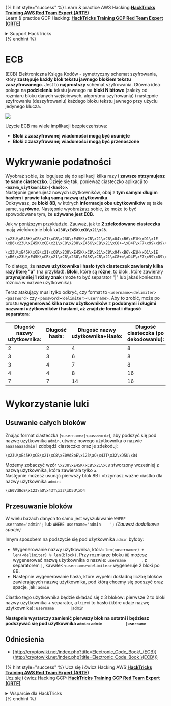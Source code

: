 {% hint style="success" %}
Learn & practice AWS Hacking:<img src="/.gitbook/assets/arte.png" alt="" data-size="line">[**HackTricks Training AWS Red Team Expert (ARTE)**](https://training.hacktricks.xyz/courses/arte)<img src="/.gitbook/assets/arte.png" alt="" data-size="line">\
Learn & practice GCP Hacking: <img src="/.gitbook/assets/grte.png" alt="" data-size="line">[**HackTricks Training GCP Red Team Expert (GRTE)**<img src="/.gitbook/assets/grte.png" alt="" data-size="line">](https://training.hacktricks.xyz/courses/grte)

<details>

<summary>Support HackTricks</summary>

* Check the [**subscription plans**](https://github.com/sponsors/carlospolop)!
* **Join the** 💬 [**Discord group**](https://discord.gg/hRep4RUj7f) or the [**telegram group**](https://t.me/peass) or **follow** us on **Twitter** 🐦 [**@hacktricks\_live**](https://twitter.com/hacktricks\_live)**.**
* **Share hacking tricks by submitting PRs to the** [**HackTricks**](https://github.com/carlospolop/hacktricks) and [**HackTricks Cloud**](https://github.com/carlospolop/hacktricks-cloud) github repos.

</details>
{% endhint %}


# ECB

(ECB) Elektroniczna Księga Kodów - symetryczny schemat szyfrowania, który **zastępuje każdy blok tekstu jawnego** **blokiem tekstu zaszyfrowanego**. Jest to **najprostszy** schemat szyfrowania. Główna idea polega na **podzieleniu** tekstu jawnego na **bloki N bitowe** (zależy od rozmiaru bloku danych wejściowych, algorytmu szyfrowania) i następnie szyfrowaniu (deszyfrowaniu) każdego bloku tekstu jawnego przy użyciu jedynego klucza.

![](https://upload.wikimedia.org/wikipedia/commons/thumb/e/e6/ECB_decryption.svg/601px-ECB_decryption.svg.png)

Użycie ECB ma wiele implikacji bezpieczeństwa:

* **Bloki z zaszyfrowanej wiadomości mogą być usunięte**
* **Bloki z zaszyfrowanej wiadomości mogą być przenoszone**

# Wykrywanie podatności

Wyobraź sobie, że logujesz się do aplikacji kilka razy i **zawsze otrzymujesz te same ciasteczko**. Dzieje się tak, ponieważ ciasteczko aplikacji to **`<nazwa_użytkownika>|<hasło>`**.\
Następnie generujesz nowych użytkowników, obaj z **tym samym długim hasłem** i **prawie** **taką samą** **nazwą użytkownika**.\
Odkrywasz, że **bloki 8B**, w których **informacje obu użytkowników** są takie same, są **równe**. Następnie wyobrażasz sobie, że może to być spowodowane tym, że **używane jest ECB**.

Jak w poniższym przykładzie. Zauważ, jak te **2 zdekodowane ciasteczka** mają wielokrotnie blok **`\x23U\xE45K\xCB\x21\xC8`**.
```
\x23U\xE45K\xCB\x21\xC8\x23U\xE45K\xCB\x21\xC8\x04\xB6\xE1H\xD1\x1E \xB6\x23U\xE45K\xCB\x21\xC8\x23U\xE45K\xCB\x21\xC8+=\xD4F\xF7\x99\xD9\xA9

\x23U\xE45K\xCB\x21\xC8\x23U\xE45K\xCB\x21\xC8\x04\xB6\xE1H\xD1\x1E \xB6\x23U\xE45K\xCB\x21\xC8\x23U\xE45K\xCB\x21\xC8+=\xD4F\xF7\x99\xD9\xA9
```
To dlatego, że **nazwa użytkownika i hasło tych ciasteczek zawierały kilka razy literę "a"** (na przykład). **Bloki**, które są **różne**, to bloki, które zawierały **przynajmniej 1 różny znak** (może to być separator "|" lub jakaś konieczna różnica w nazwie użytkownika).

Teraz atakujący musi tylko odkryć, czy format to `<username><delimiter><password>` czy `<password><delimiter><username>`. Aby to zrobić, może po prostu **wygenerować kilka nazw użytkowników** z **podobnymi i długimi nazwami użytkowników i hasłami, aż znajdzie format i długość separatora:**

| Długość nazwy użytkownika: | Długość hasła: | Długość nazwy użytkownika+Hasło: | Długość ciasteczka (po dekodowaniu): |
| -------------------------- | -------------- | --------------------------------- | ----------------------------------- |
| 2                          | 2              | 4                                 | 8                                   |
| 3                          | 3              | 6                                 | 8                                   |
| 3                          | 4              | 7                                 | 8                                   |
| 4                          | 4              | 8                                 | 16                                  |
| 7                          | 7              | 14                                | 16                                  |

# Wykorzystanie luki

## Usuwanie całych bloków

Znając format ciasteczka (`<username>|<password>`), aby podszyć się pod nazwę użytkownika `admin`, utwórz nowego użytkownika o nazwie `aaaaaaaaadmin` i zdobądź ciasteczko oraz je zdekoduj:
```
\x23U\xE45K\xCB\x21\xC8\xE0Vd8oE\x123\aO\x43T\x32\xD5U\xD4
```
Możemy zobaczyć wzór `\x23U\xE45K\xCB\x21\xC8` stworzony wcześniej z nazwą użytkownika, która zawierała tylko `a`.\
Następnie możesz usunąć pierwszy blok 8B i otrzymasz ważne ciastko dla nazwy użytkownika `admin`:
```
\xE0Vd8oE\x123\aO\x43T\x32\xD5U\xD4
```
## Przesuwanie bloków

W wielu bazach danych to samo jest wyszukiwanie `WHERE username='admin';` lub `WHERE username='admin    ';` _(Zauważ dodatkowe spacje)_

Innym sposobem na podszycie się pod użytkownika `admin` byłoby:

* Wygenerowanie nazwy użytkownika, która: `len(<username>) + len(<delimiter) % len(block)`. Przy rozmiarze bloku `8B` możesz wygenerować nazwę użytkownika o nazwie: `username       `, z separatorem `|`, kawałek `<username><delimiter>` wygeneruje 2 bloki po 8B.
* Następnie wygenerowanie hasła, które wypełni dokładną liczbę bloków zawierających nazwę użytkownika, pod którą chcemy się podszyć oraz spacje, jak: `admin   `

Ciastko tego użytkownika będzie składać się z 3 bloków: pierwsze 2 to bloki nazwy użytkownika + separator, a trzeci to hasło (które udaje nazwę użytkownika): `username       |admin   `

**Następnie wystarczy zamienić pierwszy blok na ostatni i będziesz podszywać się pod użytkownika `admin`: `admin          |username`**

## Odniesienia

* [http://cryptowiki.net/index.php?title=Electronic_Code_Book\_(ECB)](http://cryptowiki.net/index.php?title=Electronic_Code_Book_\(ECB\))


{% hint style="success" %}
Ucz się i ćwicz Hacking AWS:<img src="/.gitbook/assets/arte.png" alt="" data-size="line">[**HackTricks Training AWS Red Team Expert (ARTE)**](https://training.hacktricks.xyz/courses/arte)<img src="/.gitbook/assets/arte.png" alt="" data-size="line">\
Ucz się i ćwicz Hacking GCP: <img src="/.gitbook/assets/grte.png" alt="" data-size="line">[**HackTricks Training GCP Red Team Expert (GRTE)**<img src="/.gitbook/assets/grte.png" alt="" data-size="line">](https://training.hacktricks.xyz/courses/grte)

<details>

<summary>Wsparcie dla HackTricks</summary>

* Sprawdź [**plany subskrypcyjne**](https://github.com/sponsors/carlospolop)!
* **Dołącz do** 💬 [**grupy Discord**](https://discord.gg/hRep4RUj7f) lub [**grupy telegram**](https://t.me/peass) lub **śledź** nas na **Twitterze** 🐦 [**@hacktricks\_live**](https://twitter.com/hacktricks\_live)**.**
* **Dziel się sztuczkami hackingowymi, przesyłając PR-y do** [**HackTricks**](https://github.com/carlospolop/hacktricks) i [**HackTricks Cloud**](https://github.com/carlospolop/hacktricks-cloud) repozytoriów na githubie.

</details>
{% endhint %}

